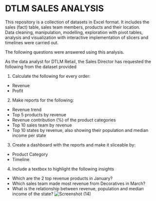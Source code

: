# **DTLM SALES ANALYSIS**
This repository is a collection of datasets in Excel format. It includes the sales (fact) table, sales team members, products and their location.<br> 
Data cleaning, manipulation, modelling, exploration with pivot tables, analysis and visualization with interactive implementation of slicers and timelines were carried out.

The following questions were answered using this analysis.

As the data analyst for DTLM Retail, the Sales Director has requested the following from the dataset provided 
1. Calculate the following for every order:
-  Revenue 
-  Profit 

2. Make reports for the following:
-  Revenue trend 
-  Top 5 products by revenue 
-  Revenue contribution (%) of the product categories 
-  Top 10 sales team by revenue 
-  Top 10 states by revenue, also showing their population and median income per state 

3. Create a dashboard with the reports and make it sliceable by: 
-  Product Category 
-  Timeline 
 
4. Include a textbox to highlight the following insights 
-  Which are the 2 top revenue products in January? 
-  Which sales team made most revenue from Decoratives in March? 
-  What is the relationship between revenue, population and median income of the state?
![Screenshot (14)](https://user-images.githubusercontent.com/114671548/212535440-63a0083e-38d8-4642-a58e-0278226853ff.png)


